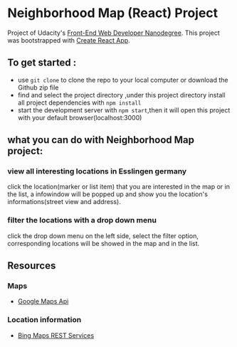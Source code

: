 # Neighborhood Map (React) Project

Project of Udacity's [Front-End Web Developer Nanodegree](https://www.udacity.com/course/front-end-web-developer-nanodegree--nd001).
This project was bootstrapped with [Create React App](https://github.com/facebookincubator/create-react-app).

## To get started :

* use `git clone` to clone the repo to  your local computer or download the Github zip file
* find and select the project directory ,under this project directory install all project dependencies with `npm install`
* start the development server with `npm start`,then it will open this project with your default browser(localhost:3000)

## what you can do with Neighborhood Map project:

### view all interesting locations in Esslingen germany 

click the location(marker or list item) that you are interested in the map or in the list, a infowindow will be popped up and show you the location's informations(street view and address).

### filter the locations with a drop down menu

click the drop down menu on the left side, select the filter option, corresponding locations will be showed in the map and in the list.

## Resources 

### Maps 

- [Google Maps Api](https://developers.google.com/maps/documentation/javascript/tutorial)

### Location information

- [Bing Maps REST Services](https://msdn.microsoft.com/en-us/library/ff701713.aspx)